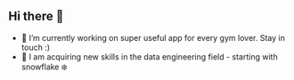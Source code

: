 ## Hi there 👋

- 🔭 I’m currently working on super useful app for every gym lover. Stay in touch :)
- 🌱 I am acquiring new skills in the data engineering field - starting with snowflake ❄️ 
